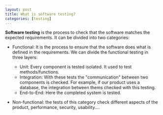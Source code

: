 ```yaml
---
layout: post
title: What is software testing?
categories: [testing]
---
```


**Software testing** is the process to check that the software matches the expected requirements. It can be divided into two categories:

* Functional: It is the process to ensure that the software does what is defined in the requirements. We can divide the functional testing in three layers:
  - Unit: Every component is tested isolated. It used to test methods/functions.
  - Integration: With these tests the "communication" between two components is checked. For example, if our product uses a database, the integration between thems checked with this testing.
  - End-to-End: Here the completed system is tested.

* Non-functional: the tests of this category check different aspects of the product, performance, security, usability....



